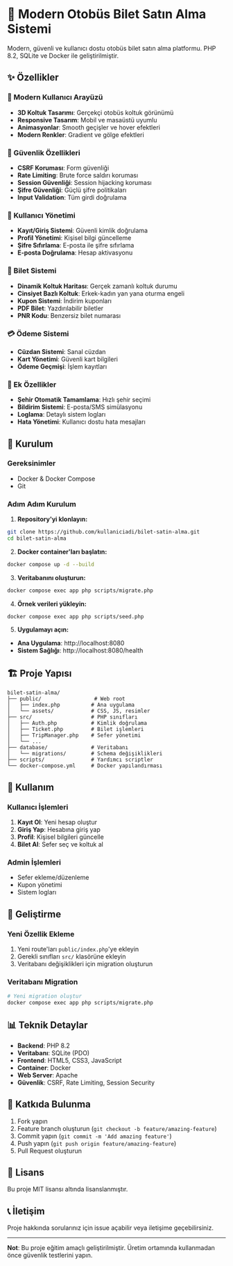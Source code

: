 # 🚌 Modern Otobüs Bilet Satın Alma Sistemi

Modern, güvenli ve kullanıcı dostu otobüs bilet satın alma platformu. PHP 8.2, SQLite ve Docker ile geliştirilmiştir.

## ✨ Özellikler

### 🎨 Modern Kullanıcı Arayüzü
- **3D Koltuk Tasarımı**: Gerçekçi otobüs koltuk görünümü
- **Responsive Tasarım**: Mobil ve masaüstü uyumlu
- **Animasyonlar**: Smooth geçişler ve hover efektleri
- **Modern Renkler**: Gradient ve gölge efektleri

### 🔐 Güvenlik Özellikleri
- **CSRF Koruması**: Form güvenliği
- **Rate Limiting**: Brute force saldırı koruması
- **Session Güvenliği**: Session hijacking koruması
- **Şifre Güvenliği**: Güçlü şifre politikaları
- **Input Validation**: Tüm girdi doğrulama

### 👥 Kullanıcı Yönetimi
- **Kayıt/Giriş Sistemi**: Güvenli kimlik doğrulama
- **Profil Yönetimi**: Kişisel bilgi güncelleme
- **Şifre Sıfırlama**: E-posta ile şifre sıfırlama
- **E-posta Doğrulama**: Hesap aktivasyonu

### 🎫 Bilet Sistemi
- **Dinamik Koltuk Haritası**: Gerçek zamanlı koltuk durumu
- **Cinsiyet Bazlı Koltuk**: Erkek-kadın yan yana oturma engeli
- **Kupon Sistemi**: İndirim kuponları
- **PDF Bilet**: Yazdırılabilir biletler
- **PNR Kodu**: Benzersiz bilet numarası

### 💳 Ödeme Sistemi
- **Cüzdan Sistemi**: Sanal cüzdan
- **Kart Yönetimi**: Güvenli kart bilgileri
- **Ödeme Geçmişi**: İşlem kayıtları

### 📱 Ek Özellikler
- **Şehir Otomatik Tamamlama**: Hızlı şehir seçimi
- **Bildirim Sistemi**: E-posta/SMS simülasyonu
- **Loglama**: Detaylı sistem logları
- **Hata Yönetimi**: Kullanıcı dostu hata mesajları

## 🚀 Kurulum

### Gereksinimler
- Docker & Docker Compose
- Git

### Adım Adım Kurulum

1. **Repository'yi klonlayın:**
```bash
git clone https://github.com/kullaniciadi/bilet-satin-alma.git
cd bilet-satin-alma
```

2. **Docker container'ları başlatın:**
```bash
docker compose up -d --build
```

3. **Veritabanını oluşturun:**
```bash
docker compose exec app php scripts/migrate.php
```

4. **Örnek verileri yükleyin:**
```bash
docker compose exec app php scripts/seed.php
```

5. **Uygulamayı açın:**
- **Ana Uygulama**: http://localhost:8080
- **Sistem Sağlığı**: http://localhost:8080/health

## 🏗️ Proje Yapısı

```
bilet-satin-alma/
├── public/                 # Web root
│   ├── index.php          # Ana uygulama
│   └── assets/            # CSS, JS, resimler
├── src/                   # PHP sınıfları
│   ├── Auth.php           # Kimlik doğrulama
│   ├── Ticket.php         # Bilet işlemleri
│   ├── TripManager.php    # Sefer yönetimi
│   └── ...
├── database/              # Veritabanı
│   └── migrations/        # Schema değişiklikleri
├── scripts/               # Yardımcı scriptler
└── docker-compose.yml     # Docker yapılandırması
```

## 🎯 Kullanım

### Kullanıcı İşlemleri
1. **Kayıt Ol**: Yeni hesap oluştur
2. **Giriş Yap**: Hesabına giriş yap
3. **Profil**: Kişisel bilgileri güncelle
4. **Bilet Al**: Sefer seç ve koltuk al

### Admin İşlemleri
- Sefer ekleme/düzenleme
- Kupon yönetimi
- Sistem logları

## 🔧 Geliştirme

### Yeni Özellik Ekleme
1. Yeni route'ları `public/index.php`'ye ekleyin
2. Gerekli sınıfları `src/` klasörüne ekleyin
3. Veritabanı değişiklikleri için migration oluşturun

### Veritabanı Migration
```bash
# Yeni migration oluştur
docker compose exec app php scripts/migrate.php
```

## 📊 Teknik Detaylar

- **Backend**: PHP 8.2
- **Veritabanı**: SQLite (PDO)
- **Frontend**: HTML5, CSS3, JavaScript
- **Container**: Docker
- **Web Server**: Apache
- **Güvenlik**: CSRF, Rate Limiting, Session Security

## 🤝 Katkıda Bulunma

1. Fork yapın
2. Feature branch oluşturun (`git checkout -b feature/amazing-feature`)
3. Commit yapın (`git commit -m 'Add amazing feature'`)
4. Push yapın (`git push origin feature/amazing-feature`)
5. Pull Request oluşturun

## 📝 Lisans

Bu proje MIT lisansı altında lisanslanmıştır.

## 📞 İletişim

Proje hakkında sorularınız için issue açabilir veya iletişime geçebilirsiniz.

---

**Not**: Bu proje eğitim amaçlı geliştirilmiştir. Üretim ortamında kullanmadan önce güvenlik testlerini yapın.


